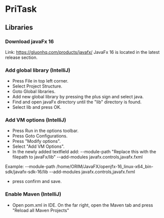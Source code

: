 # PriTask

## Libraries

### Download javaFx 16
Link: https://gluonhq.com/products/javafx/
JavaFx 16 is located in the latest release section.

### Add global library (IntelliJ)
- Press File in top left corner.
- Select Project Structure.
- Goto Global libraries.
- Add new global library by pressing the plus sign and select java.
- Find and open javaFx directory until the "lib" directory is found.
- Select lib and press OK.

### Add VM options (IntelliJ)
- Press Run in the options toolbar.
- Press Goto Configurations.
- Press "Modify options".
- Select "Add VM Options".
- In the newly added textfield add: --module-path "Replace this with the filepath to javaFx/lib" --add-modules javafx.controls,javafx.fxml

Example: --module-path /home/ORIM/JavaFX/openjfx-16_linux-x64_bin-sdk/javafx-sdk-16/lib --add-modules javafx.controls,javafx.fxml

- press confirm and save.


### Enable Maven (IntelliJ)
- Open pom.xml in IDE. On the far right, open the Maven tab and press "Reload all Maven Projects"